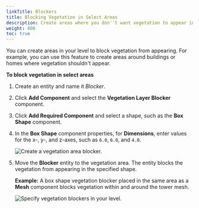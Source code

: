 ```yaml
---
linkTitle: Blockers
title: Blocking Vegetation in Select Areas
description: Create areas where you don''t want vegetation to appear in Open 3D Engine.
weight: 800
toc: true
---
```


You can create areas in your level to block vegetation from appearing. For example, you can use this feature to create areas around buildings or homes where vegetation shouldn't appear.

**To block vegetation in select areas**

1. Create an entity and name it *Blocker*.

1. Click **Add Component** and select the **Vegetation Layer Blocker** component.

1. Click **Add Required Component** and select a shape, such as the **Box Shape** component.

1. In the **Box Shape** component properties, for **Dimensions**, enter values for the x-, y-, and z-axes, such as `6.0`, `6.0`, and `4.0`.

    ![Create a vegetation area blocker.](/images/user-guide/vegetation/dynamic/block-vegetation-select-areas-1.png)

1. Move the **Blocker** entity to the vegetation area. The entity blocks the vegetation from appearing in the specified shape.

    **Example:** A box shape vegetation blocker placed in the same area as a **Mesh** component blocks vegetation within and around the tower mesh.

    ![Specify vegetation blockers in your level.](/images/user-guide/vegetation/dynamic/block-vegetation-select-areas-2.png)
